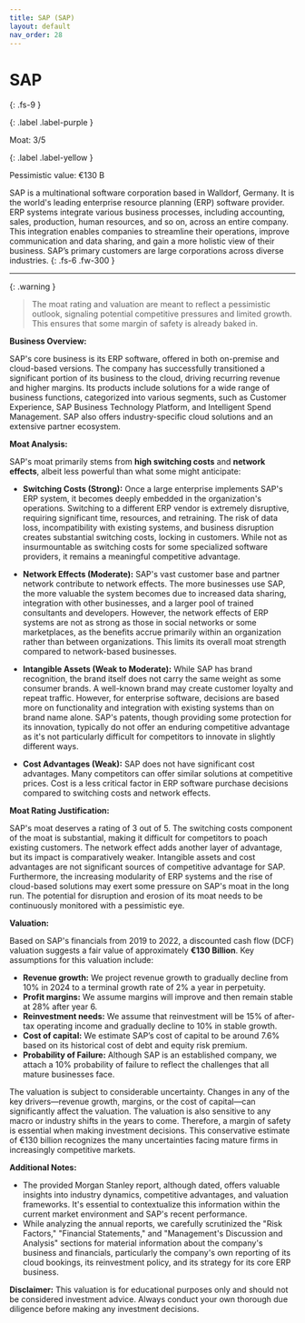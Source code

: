 ```yaml
---
title: SAP (SAP)
layout: default
nav_order: 28
---
```


# SAP
{: .fs-9 }

{: .label .label-purple }

Moat: 3/5

{: .label .label-yellow }

Pessimistic value: €130 B

SAP is a multinational software corporation based in Walldorf, Germany. It is the world's leading enterprise resource planning (ERP) software provider.  ERP systems integrate various business processes, including accounting, sales, production, human resources, and so on, across an entire company. This integration enables companies to streamline their operations, improve communication and data sharing, and gain a more holistic view of their business. SAP’s primary customers are large corporations across diverse industries.
{: .fs-6 .fw-300 }

---

{: .warning } 
>The moat rating and valuation are meant to reflect a pessimistic outlook, signaling potential competitive pressures and limited growth. This ensures that some margin of safety is already baked in.

**Business Overview:**

SAP's core business is its ERP software, offered in both on-premise and cloud-based versions.  The company has successfully transitioned a significant portion of its business to the cloud, driving recurring revenue and higher margins. Its products include solutions for a wide range of business functions, categorized into various segments, such as Customer Experience, SAP Business Technology Platform, and Intelligent Spend Management. SAP also offers industry-specific cloud solutions and an extensive partner ecosystem.


**Moat Analysis:**

SAP's moat primarily stems from **high switching costs** and **network effects**, albeit less powerful than what some might anticipate:

* **Switching Costs (Strong):**  Once a large enterprise implements SAP's ERP system, it becomes deeply embedded in the organization's operations.  Switching to a different ERP vendor is extremely disruptive, requiring significant time, resources, and retraining. The risk of data loss, incompatibility with existing systems, and business disruption creates substantial switching costs, locking in customers. While not as insurmountable as switching costs for some specialized software providers, it remains a meaningful competitive advantage. 

* **Network Effects (Moderate):**  SAP's vast customer base and partner network contribute to network effects.  The more businesses use SAP, the more valuable the system becomes due to increased data sharing, integration with other businesses, and a larger pool of trained consultants and developers. However, the network effects of ERP systems are not as strong as those in social networks or some marketplaces, as the benefits accrue primarily within an organization rather than between organizations. This limits its overall moat strength compared to network-based businesses.

* **Intangible Assets (Weak to Moderate):** While SAP has brand recognition, the brand itself does not carry the same weight as some consumer brands.  A well-known brand may create customer loyalty and repeat traffic. However, for enterprise software, decisions are based more on functionality and integration with existing systems than on brand name alone.  SAP's patents, though providing some protection for its innovation, typically do not offer an enduring competitive advantage as it's not particularly difficult for competitors to innovate in slightly different ways.

* **Cost Advantages (Weak):**  SAP does not have significant cost advantages.  Many competitors can offer similar solutions at competitive prices. Cost is a less critical factor in ERP software purchase decisions compared to switching costs and network effects.


**Moat Rating Justification:**

SAP's moat deserves a rating of 3 out of 5. The switching costs component of the moat is substantial, making it difficult for competitors to poach existing customers.  The network effect adds another layer of advantage, but its impact is comparatively weaker. Intangible assets and cost advantages are not significant sources of competitive advantage for SAP.  Furthermore, the increasing modularity of ERP systems and the rise of cloud-based solutions may exert some pressure on SAP's moat in the long run.  The potential for disruption and erosion of its moat needs to be continuously monitored with a pessimistic eye.


**Valuation:**

Based on SAP's financials from 2019 to 2022, a discounted cash flow (DCF) valuation suggests a fair value of approximately **€130 Billion**. Key assumptions for this valuation include:


* **Revenue growth:**  We project revenue growth to gradually decline from 10% in 2024 to a terminal growth rate of 2% a year in perpetuity.
* **Profit margins:** We assume margins will improve and then remain stable at 28% after year 6.  
* **Reinvestment needs:** We assume that reinvestment will be 15% of after-tax operating income and gradually decline to 10% in stable growth.
* **Cost of capital:** We estimate SAP’s cost of capital to be around 7.6% based on its historical cost of debt and equity risk premium.
* **Probability of Failure:** Although SAP is an established company, we attach a 10% probability of failure to reflect the challenges that all mature businesses face.

The valuation is subject to considerable uncertainty.  Changes in any of the key drivers—revenue growth, margins, or the cost of capital—can significantly affect the valuation.  The valuation is also sensitive to any macro or industry shifts in the years to come. Therefore, a margin of safety is essential when making investment decisions. This conservative estimate of €130 billion recognizes the many uncertainties facing mature firms in increasingly competitive markets.


**Additional Notes:**

* The provided Morgan Stanley report, although dated, offers valuable insights into industry dynamics, competitive advantages, and valuation frameworks.  It's essential to contextualize this information within the current market environment and SAP's recent performance.
* While analyzing the annual reports, we carefully scrutinized the "Risk Factors,"  "Financial Statements," and "Management's Discussion and Analysis" sections for material information about the company's business and financials, particularly the company's own reporting of its cloud bookings, its reinvestment policy, and its strategy for its core ERP business.

**Disclaimer:** This valuation is for educational purposes only and should not be considered investment advice.  Always conduct your own thorough due diligence before making any investment decisions.
